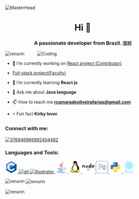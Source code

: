 ![MasterHead](https://developers.giphy.com/branch/master/static/api-512d36c09662682717108a38bbb5c57d.gif)
<h1 align="center">Hi 👋</h1>
<h3 align="center">A passionate developer from Brazil. 🇧🇷 </h3>
<img align="right" alt="Coding" width="400" src="https://i.pinimg.com/originals/e4/26/70/e426702edf874b181aced1e2fa5c6cde.gif">

<p align="left"> <img src="https://komarev.com/ghpvc/?username=renurin&label=Profile%20views&color=0e75b6&style=flat" alt="renurin" /> </p>

- 🔭 I’m currently working on [React project (Contributor)](https://github.com/aprxl/unitwt)
- [Full-stack project(Faculty)](https://github.com/unb-mds/2024-1-Squad08)

- 🌱 I’m currently learning **React js**

- 💬 Ask me about **Java language**

- 📫 How to reach me **rcamaradeoliveirafarias@gmail.com**

- ⚡ Fun fact **Kirby lover.**

<h3 align="left">Connect with me:</h3>
<p align="left">
<a href="https://discord.gg/376846966992404482" target="blank"><img align="center" src="https://raw.githubusercontent.com/rahuldkjain/github-profile-readme-generator/master/src/images/icons/Social/discord.svg" alt="376846966992404482" height="30" width="40" /></a>
</p>

<h3 align="left">Languages and Tools:</h3>
<p align="left"> <a href="https://www.cprogramming.com/" target="_blank" rel="noreferrer"> <img src="https://raw.githubusercontent.com/devicons/devicon/master/icons/c/c-original.svg" alt="c" width="40" height="40"/> </a> <a href="https://git-scm.com/" target="_blank" rel="noreferrer"> <img src="https://www.vectorlogo.zone/logos/git-scm/git-scm-icon.svg" alt="git" width="40" height="40"/> </a> <a href="https://www.adobe.com/in/products/illustrator.html" target="_blank" rel="noreferrer"> <img src="https://www.vectorlogo.zone/logos/adobe_illustrator/adobe_illustrator-icon.svg" alt="illustrator" width="40" height="40"/> </a> <a href="https://www.java.com" target="_blank" rel="noreferrer"> <img src="https://raw.githubusercontent.com/devicons/devicon/master/icons/java/java-original.svg" alt="java" width="40" height="40"/> </a> <a href="https://www.linux.org/" target="_blank" rel="noreferrer"> <img src="https://raw.githubusercontent.com/devicons/devicon/master/icons/linux/linux-original.svg" alt="linux" width="40" height="40"/> </a> <a href="https://nodejs.org" target="_blank" rel="noreferrer"> <img src="https://raw.githubusercontent.com/devicons/devicon/master/icons/nodejs/nodejs-original-wordmark.svg" alt="nodejs" width="40" height="40"/> </a> <a href="https://www.photoshop.com/en" target="_blank" rel="noreferrer"> <img src="https://raw.githubusercontent.com/devicons/devicon/master/icons/photoshop/photoshop-line.svg" alt="photoshop" width="40" height="40"/> </a> <a href="https://www.python.org" target="_blank" rel="noreferrer"> <img src="https://raw.githubusercontent.com/devicons/devicon/master/icons/python/python-original.svg" alt="python" width="40" height="40"/> </a> <a href="https://reactjs.org/" target="_blank" rel="noreferrer"> <img src="https://raw.githubusercontent.com/devicons/devicon/master/icons/react/react-original-wordmark.svg" alt="react" width="40" height="40"/> </a> </p>

<p><img align="left" src="https://github-readme-stats.vercel.app/api/top-langs?username=renurin&show_icons=true&locale=en&layout=compact" alt="renurin" /></p>

<p>&nbsp;<img align="center" src="https://github-readme-stats.vercel.app/api?username=renurin&show_icons=true&locale=en" alt="renurin" /></p>

<p><img align="center" src="https://github-readme-streak-stats.herokuapp.com/?user=renurin&" alt="renurin" /></p>

